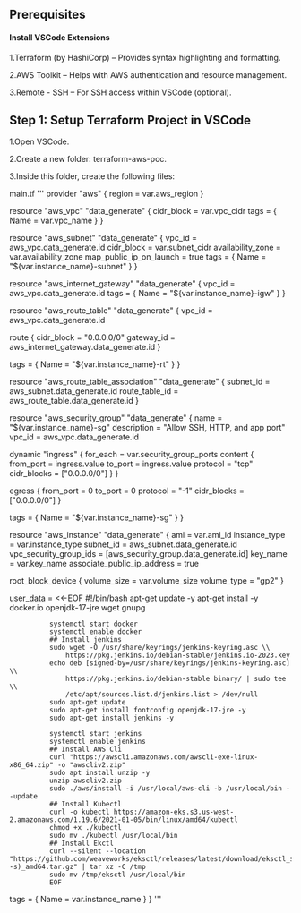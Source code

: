 ## Prerequisites

#### Install VSCode Extensions

1.Terraform (by HashiCorp) – Provides syntax highlighting and formatting.

2.AWS Toolkit – Helps with AWS authentication and resource management.

3.Remote - SSH – For SSH access within VSCode (optional).

## Step 1: Setup Terraform Project in VSCode

1.Open VSCode.

2.Create a new folder: terraform-aws-poc.

3.Inside this folder, create the following files:

main.tf
'''
provider "aws" {
  region = var.aws_region
}


resource "aws_vpc" "data_generate" {
  cidr_block = var.vpc_cidr
  tags = {
    Name = var.vpc_name
  }
}


resource "aws_subnet" "data_generate" {
  vpc_id                  = aws_vpc.data_generate.id
  cidr_block              = var.subnet_cidr
  availability_zone       = var.availability_zone
  map_public_ip_on_launch = true
  tags = {
    Name = "${var.instance_name}-subnet"
  }
}


resource "aws_internet_gateway" "data_generate" {
  vpc_id = aws_vpc.data_generate.id
  tags = {
    Name = "${var.instance_name}-igw"
  }
}


resource "aws_route_table" "data_generate" {
  vpc_id = aws_vpc.data_generate.id

  route {
    cidr_block = "0.0.0.0/0"
    gateway_id = aws_internet_gateway.data_generate.id
  }

  tags = {
    Name = "${var.instance_name}-rt"
  }
}


resource "aws_route_table_association" "data_generate" {
  subnet_id      = aws_subnet.data_generate.id
  route_table_id = aws_route_table.data_generate.id
}


resource "aws_security_group" "data_generate" {
  name        = "${var.instance_name}-sg"
  description = "Allow SSH, HTTP, and app port"
  vpc_id      = aws_vpc.data_generate.id

  dynamic "ingress" {
    for_each = var.security_group_ports
    content {
      from_port   = ingress.value
      to_port     = ingress.value
      protocol    = "tcp"
      cidr_blocks = ["0.0.0.0/0"]
    }
  }

  egress {
    from_port   = 0
    to_port     = 0
    protocol    = "-1"
    cidr_blocks = ["0.0.0.0/0"]
  }

  tags = {
    Name = "${var.instance_name}-sg"
  }
}


resource "aws_instance" "data_generate" {
  ami                    = var.ami_id
  instance_type          = var.instance_type
  subnet_id              = aws_subnet.data_generate.id
  vpc_security_group_ids = [aws_security_group.data_generate.id]
  key_name               = var.key_name
  associate_public_ip_address = true

  root_block_device {
    volume_size = var.volume_size
    volume_type = "gp2"
  }

  user_data = <<-EOF
              #!/bin/bash
              apt-get update -y
              apt-get install -y docker.io openjdk-17-jre wget gnupg

              systemctl start docker
              systemctl enable docker
              ## Install jenkins
              sudo wget -O /usr/share/keyrings/jenkins-keyring.asc \\
                  https://pkg.jenkins.io/debian-stable/jenkins.io-2023.key
              echo deb [signed-by=/usr/share/keyrings/jenkins-keyring.asc] \\
                  https://pkg.jenkins.io/debian-stable binary/ | sudo tee \\
                  /etc/apt/sources.list.d/jenkins.list > /dev/null
              sudo apt-get update
              sudo apt-get install fontconfig openjdk-17-jre -y
              sudo apt-get install jenkins -y

              systemctl start jenkins
              systemctl enable jenkins
              ## Install AWS Cli
              curl "https://awscli.amazonaws.com/awscli-exe-linux-x86_64.zip" -o "awscliv2.zip"
              sudo apt install unzip -y
              unzip awscliv2.zip
              sudo ./aws/install -i /usr/local/aws-cli -b /usr/local/bin --update
              ## Install Kubectl
              curl -o kubectl https://amazon-eks.s3.us-west-2.amazonaws.com/1.19.6/2021-01-05/bin/linux/amd64/kubectl
              chmod +x ./kubectl
              sudo mv ./kubectl /usr/local/bin
              ## Install Ekctl
              curl --silent --location "https://github.com/weaveworks/eksctl/releases/latest/download/eksctl_$(uname -s)_amd64.tar.gz" | tar xz -C /tmp
              sudo mv /tmp/eksctl /usr/local/bin
              EOF

  tags = {
    Name = var.instance_name
  }
} 
'''
